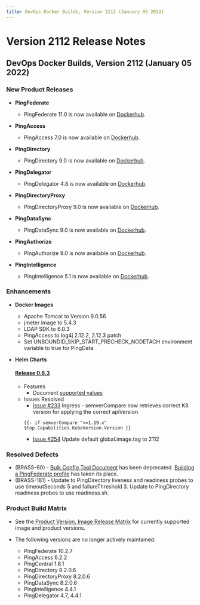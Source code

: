 ```yaml
---
title: DevOps Docker Builds, Version 2112 (January 05 2022)
---
```

# Version 2112 Release Notes

## DevOps Docker Builds, Version 2112 (January 05 2022)

### New Product Releases

- **PingFederate**
    - PingFederate 11.0 is now available on [Dockerhub](https://hub.docker.com/r/pingidentity/pingfederate).


- **PingAccess**
    - PingAccess 7.0 is now available on [Dockerhub](https://hub.docker.com/r/pingidentity/pingaccess).


- **PingDirectory**
    - PingDirectory 9.0 is now available on [Dockerhub](https://hub.docker.com/r/pingidentity/pingdirectory).


- **PingDelegator**
    - PingDelegator 4.8 is now available on [Dockerhub](https://hub.docker.com/r/pingidentity/pingdelegator).


- **PingDirectoryProxy**
    - PingDirectoryProxy 9.0 is now available on [Dockerhub](https://hub.docker.com/r/pingidentity/pingdirectoryproxy).


- **PingDataSync**
    - PingDataSync 9.0 is now available on [Dockerhub](https://hub.docker.com/r/pingidentity/pingdatasync).


- **PingAuthorize**
    - PingAuthorize 9.0 is now available on [Dockerhub](https://hub.docker.com/r/pingidentity/pingauthorize).


- **PingIntelligence**
    - PingIntelligence 5.1 is now available on [Dockerhub](https://hub.docker.com/r/pingidentity/pingintelligence).


### Enhancements
- **Docker Images**
    - Apache Tomcat to Version 9.0.56
    - jmeter image to 5.4.3
    - LDAP SDK to 6.0.3
    - PingAccess to log4j 2.12.2, 2.12.3 patch
    - Set UNBOUNDID_SKIP_START_PRECHECK_NODETACH environment variable to true for PingData


- **Helm Charts**
    #### [Release 0.8.3](https://helm.pingidentity.com/release-notes/#release-083-jan-6-2022) ####
    - Features
        - Document [supported values](https://helm.pingidentity.com/config/supported-values)
    - Issues Resolved
        - [Issue #233](https://github.com/pingidentity/helm-charts/issues/235) Ingress - semverCompare now retrieves correct K8 version for applying the correct apiVersion
        ```
        {{- if semverCompare ">=1.19.x" $top.Capabilities.KubeVersion.Version }}
        ```
        - [Issue #254](https://github.com/pingidentity/helm-charts/issues/254) Update default global.image.tag to 2112


### Resolved Defects

- (BRASS-60) - [Bulk Config Tool Document](https://github.com/pingidentity/pingidentity-devops-getting-started/tree/master/99-helper-scripts/ping-bulkconfigtool#run-the-export-utility) has been deprecated. [Building a PingFederate profile](https://github.com/pingidentity/pingidentity-devops-getting-started/blob/master/docs/how-to/buildPingFederateProfile.md) has taken its place.
- (BRASS-181) - Update to PingDirectory liveness and readiness probes to use
    timeoutSeconds 5 and failureThreshold 3. Update to PingDirectory readiness probes to use readiness.sh.

### Product Build Matrix

- See the [Product Version, Image Release Matrix](../../reference/productVersionMatrix/)
for currently supported image and product versions.

- The following versions are no longer actively maintained:
    - PingFederate 10.2.7
    - PingAccess 6.2.2
    - PingCentral 1.8.1
    - PingDirectory 8.2.0.6
    - PingDirectoryProxy 8.2.0.6
    - PingDataSync 8.2.0.6
    - PingIntelligence 4.4.1
    - PingDelegator 4.7, 4.4.1
